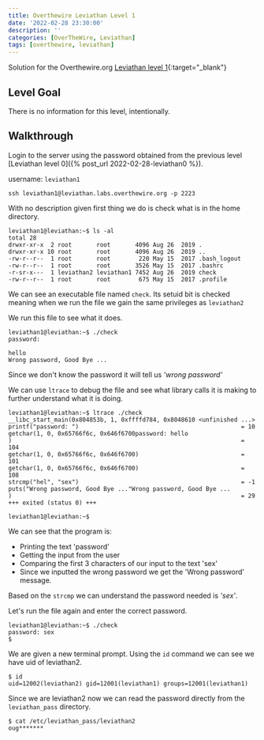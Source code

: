 ```yaml
---
title: Overthewire Leviathan Level 1
date: '2022-02-28 23:30:00'
description: ''
categories: [OverTheWire, Leviathan]
tags: [overthewire, leviathan]
---
```


Solution for the Overthewire.org [Leviathan level 1](https://overthewire.org/wargames/leviathan/leviathan1.html){:target="\_blank"}

## Level Goal  

There is no information for this level, intentionally.

## Walkthrough 
Login to the server using the password obtained from the previous level [Leviathan level 0]({% post_url 2022-02-28-leviathan0 %}). 

username: `leviathan1` 

```ssh
ssh leviathan1@leviathan.labs.overthewire.org -p 2223
```

With no description given first thing we do is check what is in the home directory.

```console
leviathan1@leviathan:~$ ls -al
total 28
drwxr-xr-x  2 root       root       4096 Aug 26  2019 .
drwxr-xr-x 10 root       root       4096 Aug 26  2019 ..
-rw-r--r--  1 root       root        220 May 15  2017 .bash_logout
-rw-r--r--  1 root       root       3526 May 15  2017 .bashrc
-r-sr-x---  1 leviathan2 leviathan1 7452 Aug 26  2019 check
-rw-r--r--  1 root       root        675 May 15  2017 .profile
```

We can see an executable file named `check`.
Its setuid bit is checked meaning when we run the file we gain the same privileges as `leviathan2`

We run this file to see what it does.

```console
leviathan1@leviathan:~$ ./check 
password: 

hello
Wrong password, Good Bye ...
```

Since we don't know the password it will tell us *'wrong password'*

We can use `ltrace` to debug the file and see what library calls it is making to further understand what it is doing.

```console
leviathan1@leviathan:~$ ltrace ./check 
__libc_start_main(0x804853b, 1, 0xffffd784, 0x8048610 <unfinished ...>
printf("password: ")                                              = 10
getchar(1, 0, 0x65766f6c, 0x646f6700password: hello
)                                                                 = 104
getchar(1, 0, 0x65766f6c, 0x646f6700)                             = 101
getchar(1, 0, 0x65766f6c, 0x646f6700)                             = 108
strcmp("hel", "sex")                                              = -1
puts("Wrong password, Good Bye ..."Wrong password, Good Bye ...
)                                                                 = 29
+++ exited (status 0) +++

leviathan1@leviathan:~$
```
We can see that the program is:
- Printing the text 'password'
- Getting the input from the user
- Comparing the first 3 characters of our input to the text 'sex'
- Since we inputted the wrong password we get the 'Wrong password' message.

Based on the `strcmp` we can understand the password needed is *'sex'*.

Let's run the file again and enter the correct password.

```console
leviathan1@leviathan:~$ ./check 
password: sex
$
```

We are given a new terminal prompt. Using the `id` command we can see we have uid of leviathan2.

```console
$ id
uid=12002(leviathan2) gid=12001(leviathan1) groups=12001(leviathan1)
```

Since we are leviathan2 now we can read the password directly from the `leviathan_pass` directory.

```console
$ cat /etc/leviathan_pass/leviathan2
oug*******
```

